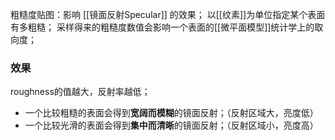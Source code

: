 粗糙度贴图：影响 [[镜面反射Specular]] 的效果；
以[[纹素]]为单位指定某个表面有多粗糙；
采样得来的粗糙度数值会影响一个表面的[[微平面模型]]统计学上的取向度；
### 效果
roughness的值越大，反射率越低；
- 一个比较粗糙的表面会得到**宽阔而模糊**的镜面反射；（反射区域大，亮度低）
- 一个比较光滑的表面会得到**集中而清晰**的镜面反射；（反射区域小，亮度高）





